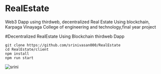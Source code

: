 # RealEstate
Web3 Dapp using thirdweb, decentralized Real Estate Using blockchain, Karpaga Vinayaga College of engineering and technology,final year project 

#Decentralized RealEstate Using Blockchain thirdweb Dapp

```
git clone https://github.com/srinivasan000/RealEstate
cd RealEstate/client
npm install
npm run start
```

![srini](https://github.com/srinivasan000/RealEstate/assets/66051429/035684d5-14af-42dc-9ecd-1387a0cb7155)
